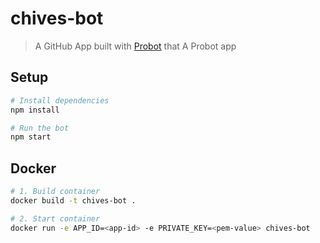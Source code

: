 # chives-bot

> A GitHub App built with [Probot](https://github.com/probot/probot) that A Probot app

## Setup

```sh
# Install dependencies
npm install

# Run the bot
npm start
```

## Docker

```sh
# 1. Build container
docker build -t chives-bot .

# 2. Start container
docker run -e APP_ID=<app-id> -e PRIVATE_KEY=<pem-value> chives-bot
```